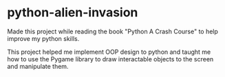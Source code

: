 # python-alien-invasion
Made this project while reading the book "Python A Crash Course" to help improve my python skills.

This project helped me implement OOP design to python and taught me how to use the Pygame library to draw interactable objects to the screen and manipulate them. 
